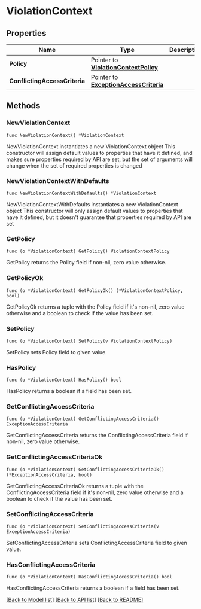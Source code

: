# ViolationContext

## Properties

Name | Type | Description | Notes
------------ | ------------- | ------------- | -------------
**Policy** | Pointer to [**ViolationContextPolicy**](ViolationContextPolicy.md) |  | [optional] 
**ConflictingAccessCriteria** | Pointer to [**ExceptionAccessCriteria**](ExceptionAccessCriteria.md) |  | [optional] 

## Methods

### NewViolationContext

`func NewViolationContext() *ViolationContext`

NewViolationContext instantiates a new ViolationContext object
This constructor will assign default values to properties that have it defined,
and makes sure properties required by API are set, but the set of arguments
will change when the set of required properties is changed

### NewViolationContextWithDefaults

`func NewViolationContextWithDefaults() *ViolationContext`

NewViolationContextWithDefaults instantiates a new ViolationContext object
This constructor will only assign default values to properties that have it defined,
but it doesn't guarantee that properties required by API are set

### GetPolicy

`func (o *ViolationContext) GetPolicy() ViolationContextPolicy`

GetPolicy returns the Policy field if non-nil, zero value otherwise.

### GetPolicyOk

`func (o *ViolationContext) GetPolicyOk() (*ViolationContextPolicy, bool)`

GetPolicyOk returns a tuple with the Policy field if it's non-nil, zero value otherwise
and a boolean to check if the value has been set.

### SetPolicy

`func (o *ViolationContext) SetPolicy(v ViolationContextPolicy)`

SetPolicy sets Policy field to given value.

### HasPolicy

`func (o *ViolationContext) HasPolicy() bool`

HasPolicy returns a boolean if a field has been set.

### GetConflictingAccessCriteria

`func (o *ViolationContext) GetConflictingAccessCriteria() ExceptionAccessCriteria`

GetConflictingAccessCriteria returns the ConflictingAccessCriteria field if non-nil, zero value otherwise.

### GetConflictingAccessCriteriaOk

`func (o *ViolationContext) GetConflictingAccessCriteriaOk() (*ExceptionAccessCriteria, bool)`

GetConflictingAccessCriteriaOk returns a tuple with the ConflictingAccessCriteria field if it's non-nil, zero value otherwise
and a boolean to check if the value has been set.

### SetConflictingAccessCriteria

`func (o *ViolationContext) SetConflictingAccessCriteria(v ExceptionAccessCriteria)`

SetConflictingAccessCriteria sets ConflictingAccessCriteria field to given value.

### HasConflictingAccessCriteria

`func (o *ViolationContext) HasConflictingAccessCriteria() bool`

HasConflictingAccessCriteria returns a boolean if a field has been set.


[[Back to Model list]](../README.md#documentation-for-models) [[Back to API list]](../README.md#documentation-for-api-endpoints) [[Back to README]](../README.md)


